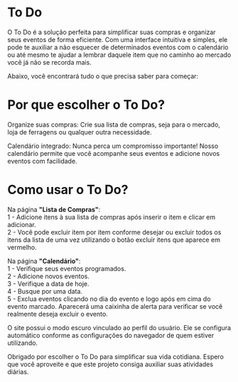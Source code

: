 <h1 align="left"> To Do </h1>

<p>
O To Do é a solução perfeita para simplificar suas compras e organizar seus eventos de forma eficiente. Com uma interface intuitiva e simples, ele pode te auxiliar a não esquecer de determinados eventos com o calendário ou até mesmo te ajudar a lembrar daquele item que no caminho ao mercado você já não se recorda mais. 

Abaixo, você encontrará tudo o que precisa saber para começar:

<h1>Por que escolher o To Do?</h1>

Organize suas compras: Crie sua lista de compras, seja para o mercado, loja de ferragens ou qualquer outra necessidade.

Calendário integrado: Nunca perca um compromisso importante! Nosso calendário permite que você acompanhe seus eventos e adicione novos eventos com facilidade.

<h1>Como usar o To Do?</h1>

Na página <b>"Lista de Compras"</b>: </br>
1 - Adicione itens à sua lista de compras após inserir o item e clicar em adicionar. </br>
2 - Você pode excluir item por item conforme desejar ou excluir todos os itens da lista de uma vez utilizando o botão excluir itens que aparece em vermelho.

Na página <b>"Calendário"</b>: </br>
1 - Verifique seus eventos programados. </br>
2 - Adicione novos eventos. </br>
3 - Verifique a data de hoje. </br>
4 - Busque por uma data. </br>
5 - Exclua eventos clicando no dia do evento e logo após em cima do evento marcado. Aparecerá uma caixinha de alerta para verificar se você realmente deseja excluir o evento.

O site possui o modo escuro vinculado ao perfil do usuário. Ele se configura automático conforme as configurações do navegador de quem estiver utilizando. 

Obrigado por escolher o To Do para simplificar sua vida cotidiana. Espero que você aproveite e que este projeto consiga auxiliar suas atividades diárias. 
</p>

